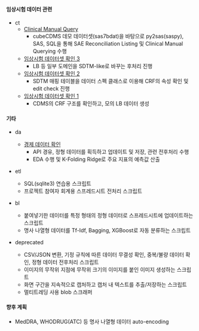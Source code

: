 #### 임상시험 데이터 관련
* ct
   * [Clinical Manual Query](https://github.com/yuninze/pub/blob/main/ct/dmc.ipynb)
        * cubeCDMS 데모 데이터셋(sas7bdat)을 바탕으로 py2sas(saspy), SAS, SQL을 통해 SAE Reconciliation Listing 및 Clinical Manual Querying 수행
   * [임상시험 데이터셋 확인 3](https://github.com/yuninze/pub/blob/main/ct/dmb.ipynb)
        * LB 등 일부 도메인을 SDTM-like로 바꾸는 후처리 진행
   * [임상시험 데이터셋 확인 2](https://github.com/yuninze/pub/blob/main/ct/dma.ipynb)
        * SDTM 매핑 테이블을 데이터 스펙 클래스로 이용해 CRF의 속성 확인 및 edit check 진행
   * [임상시험 데이터셋 확인 1](https://github.com/yuninze/pub/blob/main/ct/dm.ipynb)
        * CDMS의 CRF 구조를 확인하고, 모의 LB 데이터 생성

#### 기타
* da
    * [경제 데이터 확인](https://github.com/yuninze/pub/blob/main/da/fin.ipynb)
        * API 경유, 정형 데이터를 획득하고 업데이트 및 저장, 관련 전후처리 수행
        * EDA 수행 및 K-Folding Ridge로 주요 지표의 예측값 산출
* etl
    * SQL(sqlite3) 연습용 스크립트
    * 프로젝트 참여자 회계용 스프레드시트 전처리 스크립트

* bl
    * 붙여넣기한 데이터를 특정 형태의 정형 데이터로 스프레드시트에 업데이트하는 스크립트
    * 명사 나열형 데이터를 Tf-Idf, Bagging, XGBoost로 자동 분류하는 스크립트

* deprecated
    * CSV/JSON 변환, 기정 규칙에 따른 데이터 무결성 확인, 중복/불량 데이터 확인, 정형 데이터 전후처리 스크립트
    * 이미지의 무작위 지점에 무작위 크기의 이미지를 붙인 이미지 생성하는 스크립트
    * 화면 구간을 지속적으로 캡처하고 캡처 내 텍스트를 추출/저장하는 스크립트
    * 멀티트레딩 사용 blob 스크래퍼

#### 향후 계획
* MedDRA, WHODRUG(ATC) 등 명사 나열형 데이터 auto-encoding
